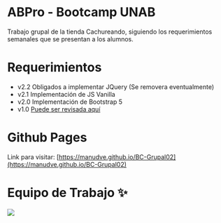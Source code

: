 # ABPro - Bootcamp UNAB

Trabajo grupal de la tienda Cachureando, siguiendo los requerimientos semanales que se presentan a los alumnos.

# Requerimientos

* v2.2 Obligados a implementar JQuery (Se removera eventualmente)
* v2.1 Implementación de JS Vanilla
* v2.0 Implementación de Bootstrap 5 
* v1.0 [Puede ser revisada aquí](https://github.com/ManuDve/BC-Grupal01)

# Github Pages

Link para visitar: [https://manudve.github.io/BC-Grupal02](https://manudve.github.io/BC-Grupal02)

# Equipo de Trabajo ✨

<a href="https://github.com/manuDve/BC-Grupal02/graphs/contributors">
  <img src="https://contrib.rocks/image?repo=manuDve/BC-Grupal02" />
</a>
